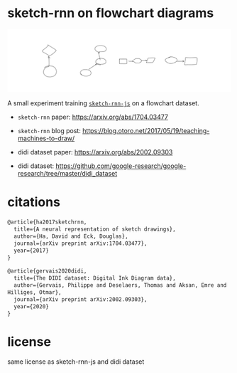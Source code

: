 # sketch-rnn on flowchart diagrams

![flowchart-rnn](card/flowchart_example_from_notebook.png)

A small experiment training [`sketch-rnn-js`](https://github.com/tensorflow/magenta-demos/tree/master/sketch-rnn-js) on a flowchart dataset.

- `sketch-rnn` paper: https://arxiv.org/abs/1704.03477

- `sketch-rnn` blog post: https://blog.otoro.net/2017/05/19/teaching-machines-to-draw/

- didi dataset paper: https://arxiv.org/abs/2002.09303

- didi dataset: https://github.com/google-research/google-research/tree/master/didi_dataset


# citations

```
@article{ha2017sketchrnn,
  title={A neural representation of sketch drawings},
  author={Ha, David and Eck, Douglas},
  journal={arXiv preprint arXiv:1704.03477},
  year={2017}
}
```

```
@article{gervais2020didi,
  title={The DIDI dataset: Digital Ink Diagram data},
  author={Gervais, Philippe and Deselaers, Thomas and Aksan, Emre and Hilliges, Otmar},
  journal={arXiv preprint arXiv:2002.09303},
  year={2020}
}
```

# license

same license as sketch-rnn-js and didi dataset
